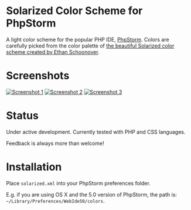 # Solarized Color Scheme for PhpStorm

A light color scheme for the popular PHP IDE, [PhpStorm](http://www.jetbrains.com/phpstorm/). Colors are carefully picked from the color palette of [the beautiful Solarized color scheme created by Ethan Schoonover](http://ethanschoonover.com/solarized).


# Screenshots

[![Screenshot 1](https://img.skitch.com/20121019-c33cs7urutxskypcga6caffx48.jpg)](https://img.skitch.com/20121019-rksf6jk89j6b5hu9ktpedxnna4.jpg) 
[![Screenshot 2](https://img.skitch.com/20121019-rws3tkkh95iwfwbrcb4txtkt92.jpg)](https://img.skitch.com/20121019-jerj4etr1nttx63f14niyaieb3.jpg) 
[![Screenshot 3](https://img.skitch.com/20121019-tp8haf6ahf312aft5bpx7hjy2g.jpg)](https://img.skitch.com/20121019-tky9s9pwp9djcewqpje89wbr5h.jpg)


# Status

Under active development. Currently tested with PHP and CSS languages.

Feedback is always more than welcome!

# Installation

Place `solarized.xml` into your PhpStorm preferences folder.

E.g. if you are using OS X and the 5.0 version of PhpStorm, the path is: `~/Library/Preferences/WebIde50/colors`.



